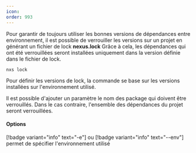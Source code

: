 ```yaml
---
icon: 
order: 993
---
```

Pour garantir de toujours utiliser les bonnes versions de dépendances entre environnement, il est possible de verrouiller les versions sur un projet en générant un fichier de lock **nexus.lock**
Grâce à cela, les dépendances qui ont été verrouillées seront installées uniquement dans la version définie dans le fichier de lock.

```console
nxs lock
```

Pour définir les versions de lock, la commande se base sur les versions installées sur l'environnement utilisé.

Il est possible d'ajouter un paramètre le nom des package qui doivent être verrouillés. Dans le cas contraire, l'ensemble des dépendances du projet seront verrouillées.
<br>
#### Options

[!badge variant="info" text="-e"] ou [!badge variant="info" text="--env"] permet de spécifier l'environnement utilisé
